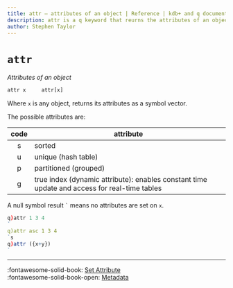 ```yaml
---
title: attr – attributes of an object | Reference | kdb+ and q documentation
description: attr is a q keyword that reurns the attributes of an object 
author: Stephen Taylor
---
```

# `attr`




_Attributes of an object_

```txt
attr x     attr[x]
```

Where `x` is any object, returns its attributes as a symbol vector.

The possible attributes are:

code | attribute
:---:|---------------------
s    | sorted
u    | unique (hash table)
p    | partitioned (grouped)
g    | true index (dynamic attribute): enables constant time update and access for real-time tables

A null symbol result `` ` `` means no attributes are set on `x`.

```q
q)attr 1 3 4
`
q)attr asc 1 3 4
`s
q)attr ({x+y})
`
```


----

:fontawesome-solid-book:
[Set Attribute](set-attribute.md)
<br>
:fontawesome-solid-book-open:
[Metadata](../basics/metadata.md)